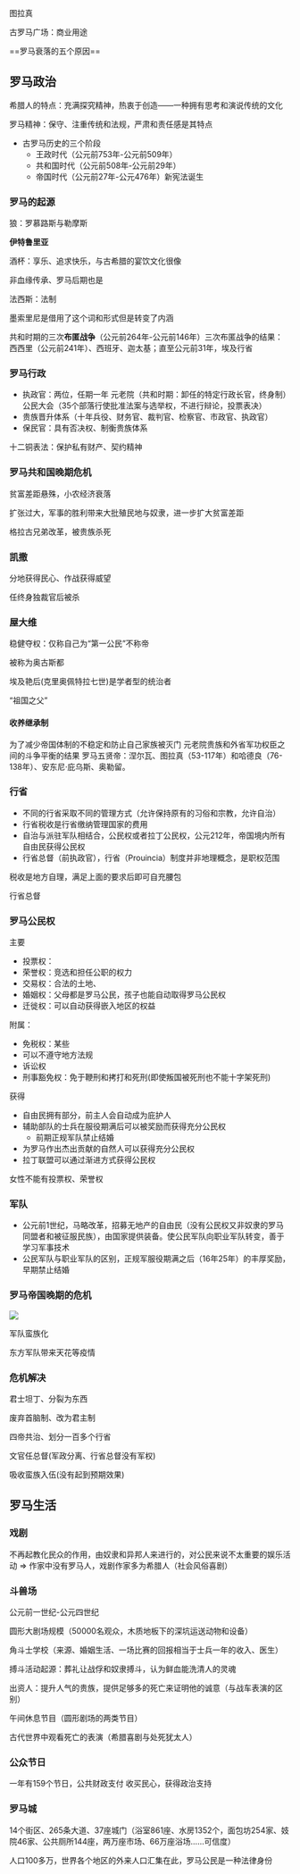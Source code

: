 图拉真

古罗马广场：商业用途

==罗马衰落的五个原因==

## 罗马政治

希腊人的特点：充满探究精神，热衷于创造——一种拥有思考和演说传统的文化

罗马精神：保守、注重传统和法规，严肃和责任感是其特点

* 古罗马历史的三个阶段
    * 王政时代（公元前753年-公元前509年）
    * 共和国时代（公元前508年-公元前29年）
    * 帝国时代（公元前27年-公元476年）新宪法诞生

### 罗马的起源

狼：罗慕路斯与勒摩斯

**伊特鲁里亚**

酒杯：享乐、追求快乐，与古希腊的宴饮文化很像

非血缘传承、罗马后期也是

法西斯：法制

墨索里尼是借用了这个词和形式但是转变了内涵



共和时期的三次**布匿战争**（公元前264年-公元前146年）三次布匿战争的结果：西西里（公元前241年）、西班牙、迦太基；直至公元前31年，埃及行省



### 罗马行政

* 执政官：两位，任期一年
    元老院（共和时期：卸任的特定行政长官，终身制）
    公民大会（35个部落行使批准法案与选举权，不进行辩论，投票表决）
* 贵族晋升体系（十年兵役、财务官、裁判官、检察官、市政官、执政官）
* 保民官：具有否决权、制衡贵族体系



十二铜表法：保护私有财产、契约精神



### 罗马共和国晚期危机

贫富差距悬殊，小农经济衰落

扩张过大，军事的胜利带来大批殖民地与奴隶，进一步扩大贫富差距

格拉古兄弟改革，被贵族杀死



### 凯撒

分地获得民心、作战获得威望

任终身独裁官后被杀



### 屋大维

稳健夺权：仅称自己为“第一公民”不称帝

被称为奥古斯都

埃及艳后(克里奥佩特拉七世)是学者型的统治者

“祖国之父”

#### 收养继承制

为了减少帝国体制的不稳定和防止自己家族被灭门
元老院贵族和外省军功权臣之间的斗争平衡的结果
罗马五贤帝：涅尔瓦、图拉真（53-117年）和哈德良（76-138年）、安东尼·庇乌斯、奥勒留。



### 行省

* 不同的行省采取不同的管理方式（允许保持原有的习俗和宗教，允许自治）
* 行省税收是行省缴纳管理国家的费用
* 自治与派驻军队相结合，公民权或者拉丁公民权，公元212年，帝国境内所有自由民获得公民权
* 行省总督（前执政官），行省（Prouincia）制度并非地理概念，是职权范围

税收是地方自理，满足上面的要求后即可自充腰包

行省总督



### 罗马公民权

主要

* 投票权：
* 荣誉权：竞选和担任公职的权力
* 交易权：合法的土地、
* 婚姻权：父母都是罗马公民，孩子也能自动取得罗马公民权
* 迁徙权：可以自动获得嵌入地区的权益

附属：

* 免税权：某些
* 可以不遵守地方法规
* 诉讼权
* 刑事豁免权：免于鞭刑和拷打和死刑(即使叛国被死刑也不能十字架死刑)

获得

* 自由民拥有部分，前主人会自动成为庇护人
* 辅助部队的士兵在服役期满后可以被奖励而获得充分公民权
    * 前期正规军队禁止结婚
* 为罗马作出杰出贡献的自然人可以获得充分公民权
* 拉丁联盟可以通过渐进方式获得公民权

女性不能有投票权、荣誉权



### 军队

* 公元前1世纪，马略改革，招募无地产的自由民（没有公民权又非奴隶的罗马同盟者和被征服民族），由国家提供装备。使公民军队向职业军队转变，善于学习军事技术
* 公民军队与职业军队的区别，正规军服役期满之后（16年25年）的丰厚奖励，早期禁止结婚



### 罗马帝国晚期的危机

![](assets/image-20200324170618826.png)

军队蛮族化

东方军队带来天花等疫情

### 危机解决

君士坦丁、分裂为东西

废弃首脑制、改为君主制

四帝共治、划分一百多个行省

文官任总督(军政分离、行省总督没有军权)

吸收蛮族入伍(没有起到预期效果)



## 罗马生活

### 戏剧

不再起教化民众的作用，由奴隶和异邦人来进行的，对公民来说不太重要的娱乐活动 $\Longrightarrow$ 作家中没有罗马人，戏剧作家多为希腊人（社会风俗喜剧）



### 斗兽场

公元前一世纪-公元四世纪

圆形大剧场规模（50000名观众，木质地板下的深坑运送动物和设备）

角斗士学校（来源、婚姻生活、一场比赛的回报相当于士兵一年的收入、医生）

搏斗活动起源：葬礼让战俘和奴隶搏斗，认为鲜血能洗清人的灵魂

出资人：提升人气的贵族，提供足够多的死亡来证明他的诚意（与战车表演的区别）

午间休息节目（圆形剧场的两类节目）

古代世界中观看死亡的表演（希腊喜剧与处死犹太人）



### 公众节日

一年有159个节日，公共财政支付
收买民心，获得政治支持

### 罗马城

14个街区、265条大道、37座城门（浴室861座、水房1352个，面包坊254家、妓院46家、公共厕所144座，两万座市场、66万座浴场……可信度）

人口100多万，世界各个地区的外来人口汇集在此，罗马公民是一种法律身份